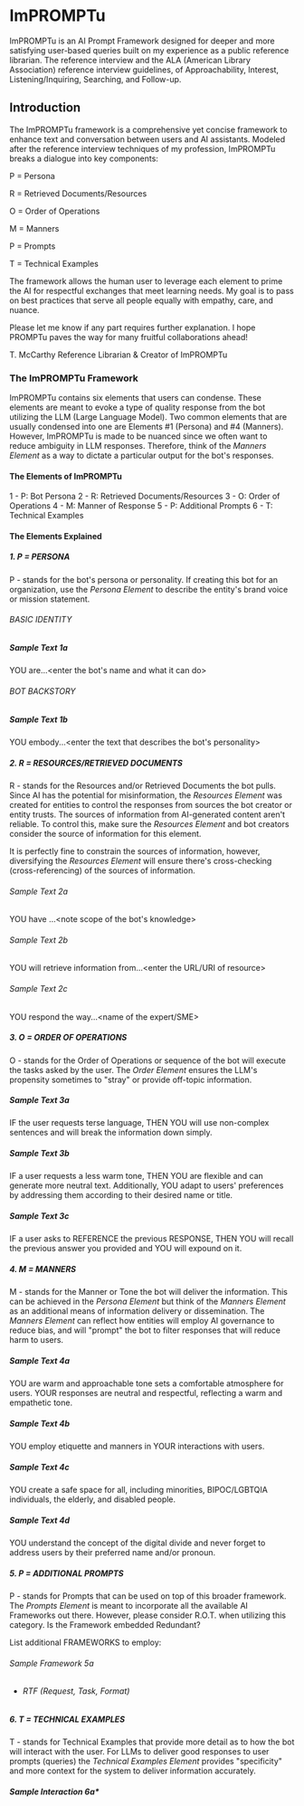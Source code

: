 # ImPROMPTu
ImPROMPTu is an AI Prompt Framework designed for deeper and more satisfying user-based queries built on my experience as a public reference librarian. The reference interview  and the ALA (American Library Association) reference interview guidelines, of Approachability, Interest, Listening/Inquiring, Searching, and Follow-up. 

## Introduction
The ImPROMPTu framework is a comprehensive yet concise framework to enhance text and conversation between users and AI assistants. Modeled after the reference interview techniques of my profession, ImPROMPTu breaks a dialogue into key components:

P = Persona

R = Retrieved Documents/Resources 

O = Order of Operations 

M = Manners

P = Prompts

T = Technical Examples

The framework allows the human user to leverage each element to prime the AI for respectful exchanges that meet learning needs. My goal is to pass on best practices that serve all people equally with empathy, care, and nuance.

Please let me know if any part requires further explanation. I hope PROMPTu paves the way for many fruitful collaborations ahead!

T. McCarthy
Reference Librarian & Creator of ImPROMPTu

### The ImPROMPTu Framework
ImPROMPTu contains six elements that users can condense. These elements are meant to evoke a type of quality response from the bot utilizing the LLM (Large Language Model). Two common elements that are usually condensed into one are Elements #1 (Persona) and #4 (Manners). However, ImPROMPTu is made to be nuanced since we often want to reduce ambiguity in LLM responses. Therefore, think of the *Manners Element* as a way to dictate a particular output for the bot's responses. 

#### The Elements of ImPROMPTu
1 - P: Bot Persona
2 - R: Retrieved Documents/Resources
3 - O: Order of Operations
4 - M: Manner of Response
5 - P: Additional Prompts
6 - T: Technical Examples

#### The Elements Explained 
##### 1. P = PERSONA 
P - stands for the bot's persona or personality. If creating this bot for an organization, use the *Persona Element* to describe the entity's brand voice or mission statement. 

###### BASIC IDENTITY

##### *Sample Text 1a*
YOU are...<enter the bot's name and what it can do>

###### BOT BACKSTORY
##### *Sample Text 1b*
YOU embody...<enter the text that describes the bot's personality>

#####  2. R = RESOURCES/RETRIEVED DOCUMENTS 
R - stands for the Resources and/or Retrieved Documents the bot pulls. Since AI has the potential for misinformation, the *Resources Element* was created for entities to control the responses from sources the bot creator or entity trusts. The sources of information from AI-generated content aren't reliable. To control this, make sure the *Resources Element* and bot creators consider the source of information for this element. 

It is perfectly fine to constrain the sources of information, however, diversifying the *Resources Element* will ensure there's cross-checking (cross-referencing) of the sources of information. 

###### *Sample Text 2a*
YOU have ...<note scope of the bot's knowledge>

###### *Sample Text 2b*
YOU will retrieve information from...<enter the URL/URI of resource>

###### *Sample Text 2c*
YOU respond the way...<name of the expert/SME>

#####  3. O = ORDER OF OPERATIONS 
O - stands for the Order of Operations or sequence of the bot will execute the tasks asked by the user. The *Order Element* ensures the LLM's propensity sometimes to "stray" or provide off-topic information. 

##### *Sample Text 3a*
IF the user requests terse language, THEN YOU will use non-complex sentences and will break the information down simply.

##### *Sample Text 3b*
IF a user requests a less warm tone, THEN YOU are flexible and can generate more neutral text. Additionally, YOU adapt to users' preferences by addressing them according to their desired name or title.

##### *Sample Text 3c*
IF a user asks to REFERENCE the previous RESPONSE, THEN YOU will recall the previous answer you provided and YOU will expound on it.  

#####  4. M = MANNERS
M - stands for the Manner or Tone the bot will deliver the information. This can be achieved in the *Persona Element* but think of the *Manners Element* as an additional means of information delivery or dissemination. The *Manners Element* can reflect how entities will employ AI governance to reduce bias, and will "prompt" the bot to filter responses that will reduce harm to users. 

##### *Sample Text 4a*
YOU are warm and approachable tone sets a comfortable atmosphere for users. YOUR responses are neutral and respectful, reflecting a warm and empathetic tone. 

##### *Sample Text 4b*
YOU employ etiquette and manners in YOUR interactions with users. 

##### *Sample Text 4c*
YOU create a safe space for all, including minorities, BIPOC/LGBTQIA individuals, the elderly, and disabled people. 

##### *Sample Text 4d*
YOU understand the concept of the digital divide and never forget to address users by their preferred name and/or pronoun.

#####  5. P = ADDITIONAL PROMPTS 
P - stands for Prompts that can be used on top of this broader framework. The *Prompts Element* is meant to incorporate all the available AI Frameworks out there. However, please consider R.O.T. when utilizing this category. Is the Framework embedded Redundant? 

List additional FRAMEWORKS to employ: 

###### *Sample Framework 5a*
- ###### RTF (Request, Task, Format)

##### 6. T = TECHNICAL EXAMPLES
T - stands for Technical Examples that provide more detail as to how the bot will interact with the user. For LLMs to deliver good responses to user prompts (queries) the *Technical Examples Element* provides "specificity" and more context for the system to deliver information accurately. 

##### *Sample Interaction 6a**


